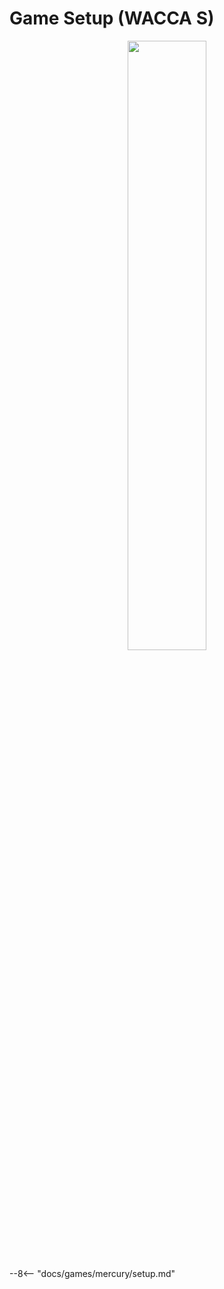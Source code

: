 # Game Setup (WACCA S)
<div style="text-align: center;">
    <img src="/img/wacca/waccas.png" width="50%">
</div>

--8<-- "docs/games/mercury/setup.md"